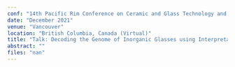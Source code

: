 ```yaml
---
conf: "14th Pacific Rim Conference on Ceramic and Glass Technology and GOMD 2021 Division Meeting"
date: "December 2021"
venue: "Vancouver"
location: "British Columbia, Canada (Virtual)"
title: "Talk: Decoding the Genome of Inorganic Glasses using Interpretable Machine Learning"
abstract: ""
files: "nan"
---
```


<!--  -->

